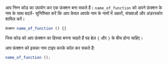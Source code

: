 आप निम्न कोड का उपयोग कर एक फ़ंक्शन बना सकते हैं। `name_of_function` को अपने फ़ंक्शन के नाम के साथ बदलें- सुनिश्चित करें कि आप केवल आपके नाम के नामों में अक्षरों, संख्याओं और अंडरस्कोर शामिल करें।

```javascript
फ़ंक्शन name_of_function () {}
```

जिस कोड को आप फ़ंक्शन का हिस्सा बनना चाहते हैं वह ब्रेज़ `{` और `}` के बीच होना चाहिए।

आप फ़ंक्शन को इसका नाम टाइप करके कॉल कर सकते हैं:

```javascript
name_of_function ();
```